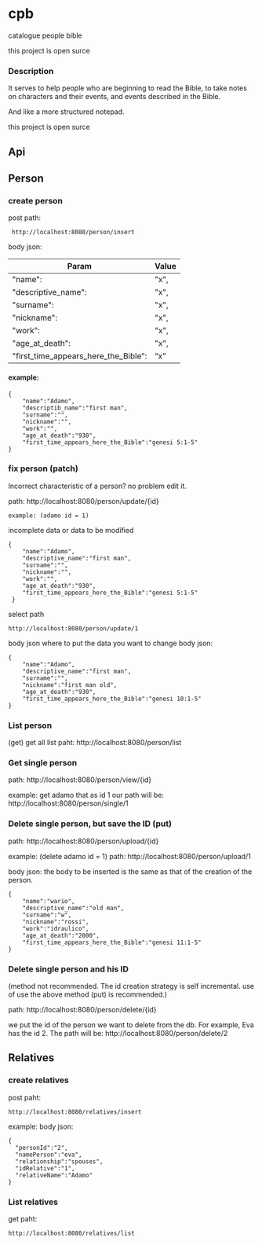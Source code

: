 # cpb
catalogue people bible

this project is open surce

### Description
It serves to help people who are beginning to read the Bible,
to take notes on characters and their events, and events described in the Bible.

And like a more structured notepad.

this project is open surce


## Api

## Person
### create person
post
path:

     http://localhost:8080/person/insert

body json:

| Param | Value |
| --- | --- |
| "name": | "x", |
| "descriptive_name": | "x", |
| "surname": | "x", |
| "nickname": | "x", |
| "work": | "x", |
| "age_at_death": | "x", |
| "first_time_appears_here_the_Bible”: | “x” |

#### example:

    {
        "name":"Adamo",
        "descriptib_name":"first man",
        "surname":"",
        "nickname":"",
        "work":"",
        "age_at_death":"930",
        "first_time_appears_here_the_Bible":"genesi 5:1-5"
    }

### fix person (patch)
Incorrect characteristic of a person?
no problem edit it.

path: http://localhost:8080/person/update/{id}

    example: (adamo id = 1)
incomplete data or data to be modified
 
    {
        "name":"Adamo",
        "descriptive_name":"first man",
        "surname":"",
        "nickname":"",
        "work":"",
        "age_at_death":"930",
        "first_time_appears_here_the_Bible":"genesi 5:1-5"
     }
 
select path

    http://localhost:8080/person/update/1
body json where to put the data you want to change
body json:

    {
        "name":"Adamo",
        "descriptive_name":"first man",
        "surname":"",
        "nickname":"first man old",
        "age_at_death":"930",
        "first_time_appears_here_the_Bible":"genesi 10:1-5"
    }

### List person
(get)
get all list
paht: http://localhost:8080/person/list

### Get single person
path: http://localhost:8080/person/view/{id}

example: get adamo that as id 1
our path will be: http://localhost:8080/person/single/1

### Delete single person, but save the ID (put)
path: http://localhost:8080/person/upload/{id}

example: (delete adamo id = 1)
path: http://localhost:8080/person/upload/1

body json:
the body to be inserted is the same as that of the creation of the person.
    
    {
        "name":"wario",
        "descriptive_name":"old man",
        "surname":"w",
        "nickname":"rossi",
        "work":"idraulico",
        "age_at_death":"2000",
        "first_time_appears_here_the_Bible":"genesi 11:1-5"
    }

### Delete single person and his ID
(method not recommended. The id creation strategy is self incremental.
use of use the above method (put) is recommended.)

path:  http://localhost:8080/person/delete/{id}

we put the id of the person we want to delete from the db.
For example, Eva has the id 2. The path will be:
http://localhost:8080/person/delete/2

## Relatives
### create relatives

post
paht: 

    http://localhost:8080/relatives/insert

example:
body json:

    {
      "personId":"2",
      "namePerson":"eva",
      "relationship":"spouses",
      "idRelative":"1",
      "relativeName":"Adamo"
    }

### List relatives

get
paht:

    http://localhost:8080/relatives/list

